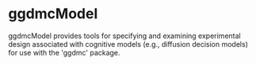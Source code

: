 # ggdmcModel
ggdmcModel provides tools for specifying and examining experimental design associated with cognitive models (e.g., diffusion decision models) for use with the 'ggdmc' package.
